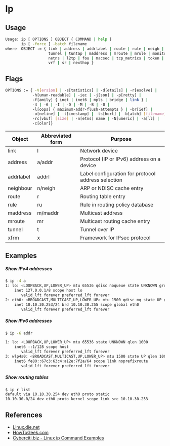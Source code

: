 # Ip

## Usage

```bash
Usage: ip [ OPTIONS ] OBJECT { COMMAND | help }
       ip [ -force ] -batch filename
where  OBJECT := { link | address | addrlabel | route | rule | neigh | ntable |
                   tunnel | tuntap | maddress | mroute | mrule | monitor | xfrm |
                   netns | l2tp | fou | macsec | tcp_metrics | token | netconf | ila |
                   vrf | sr | nexthop }
```

## Flags

```bash
OPTIONS := { -V[ersion] | -s[tatistics] | -d[etails] | -r[esolve] |
            -h[uman-readable] | -iec | -j[son] | -p[retty] |
            -f[amily] { inet | inet6 | mpls | bridge | link } |
            -4 | -6 | -I | -D | -M | -B | -0 |
            -l[oops] { maximum-addr-flush-attempts } | -br[ief] |
            -o[neline] | -t[imestamp] | -ts[hort] | -b[atch] [filename] |
            -rc[vbuf] [size] | -n[etns] name | -N[umeric] | -a[ll] |
            -c[olor]}
```

| Object    | Abbreviated form | Purpose                                            |
| --------- | ---------------- | -------------------------------------------------- |
| link      | l                | Network device                                     |
| address   | a/addr           | Protocol (IP or IPv6) address on a device          |
| addrlabel | addrl            | Label configuration for protocol address selection |
| neighbour | n/neigh          | ARP or NDISC cache entry                           |
| route     | r                | Routing table entry                                |
| rule      | ru               | Rule in routing policy database                    |
| maddress  | m/maddr          | Multicast address                                  |
| mroute    | mr               | Multicast routing cache entry                      |
| tunnel    | t                | Tunnel over IP                                     |
| xfrm      | x                | Framework for IPsec protocol                       |

## Examples

##### Show IPv4 addresses

```bash
$ ip -4 a
1: lo: <LOOPBACK,UP,LOWER_UP> mtu 65536 qdisc noqueue state UNKNOWN group default qlen 1000
    inet 127.0.0.1/8 scope host lo
       valid_lft forever preferred_lft forever
2: eth0: <BROADCAST,MULTICAST,UP,LOWER_UP> mtu 1500 qdisc mq state UP group default qlen 1000
    inet 10.10.30.253/24 brd 10.10.30.255 scope global eth0
       valid_lft forever preferred_lft forever
```

##### Show IPv6 addresses

```bash
$ ip -6 addr

1: lo: <LOOPBACK,UP,LOWER_UP> mtu 65536 state UNKNOWN qlen 1000
    inet6 ::1/128 scope host
       valid_lft forever preferred_lft forever
3: wlp4s0: <BROADCAST,MULTICAST,UP,LOWER_UP> mtu 1500 state UP qlen 1000
    inet6 fe80::67c3:63c4:a12e:7f2a/64 scope link noprefixroute
       valid_lft forever preferred_lft forever
```

##### Show routing tables

```bash
$ ip r list
default via 10.10.30.254 dev eth0 proto static
10.10.30.0/24 dev eth0 proto kernel scope link src 10.10.30.253
```

## References

- [Linux.die.net](https://linux.die.net/man/8/ip)
- [HowToGeek.com](https://www.howtogeek.com/657911/how-to-use-the-ip-command-on-linux/)
- [Cyberciti.biz - Linux ip Command Examples](https://www.cyberciti.biz/faq/linux-ip-command-examples-usage-syntax)
